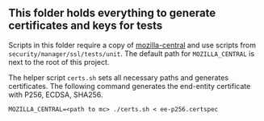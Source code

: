 ## This folder holds everything to generate certificates and keys for tests

Scripts in this folder require a copy of [mozilla-central](https://hg.mozilla.org/mozilla-central/) and use scripts from `security/manager/ssl/tests/unit`. The default path for `MOZILLA_CENTRAL` is next to the root of this project.

The helper script `certs.sh` sets all necessary paths and generates certificates.
The following command generates the end-entity certificate with P256, ECDSA, SHA256.

    MOZILLA_CENTRAL=<path to mc> ./certs.sh < ee-p256.certspec

